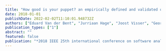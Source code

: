 ```yaml
---
title: "How good is your puppet? an empirically defined and validated quality model for puppet"
date: 2018-01-01
publishDate: 2022-02-02T11:10:01.948732Z
authors: ["Eduard Van der Bent", "Jurriaan Hage", "Joost Visser", "Georgios Gousios"]
publication_types: ["1"]
abstract: ""
featured: false
publication: "*2018 IEEE 25th international conference on software analysis, evolution and reengineering (SANER)*"
---
```


